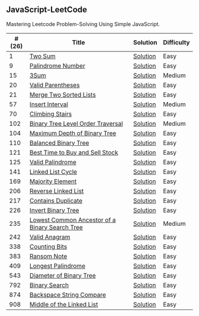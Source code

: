 JavaScript-LeetCode
---
Mastering Leetcode Problem-Solving Using Simple JavaScript.

| #(26) | Title | Solution | Difficulty  |
| ---| ----- | -------- | ---------- | 
| 1 | [Two Sum](https://leetcode.com/problems/two-sum) | [Solution](https://leetcode.js.org/solutions/two-sum) | Easy |
| 9 | [Palindrome Number](https://leetcode.com/problems/palindrome-number) | [Solution](https://leetcode.js.org/solutions/palindrome-number) | Easy |
| 15 | [3Sum](https://leetcode.com/problems/3sum) | [Solution](https://leetcode.js.org/solutions/3sum) | Medium |
| 20 | [Valid Parentheses](https://leetcode.com/problems/valid-parentheses) | [Solution](https://leetcode.js.org/solutions/valid-parentheses) | Easy |
| 21 | [Merge Two Sorted Lists](https://leetcode.com/problems/merge-two-sorted-lists) | [Solution](https://leetcode.js.org/solutions/merge-two-sorted-lists) | Easy |
| 57 | [Insert Interval](https://leetcode.com/problems/insert-interval) | [Solution](https://leetcode.js.org/solutions/insert-interval) | Medium |
| 70 | [Climbing Stairs](https://leetcode.com/problems/climbing-stairs) | [Solution](https://leetcode.js.org/solutions/climbing-stairs) | Easy |
| 102 | [Binary Tree Level Order Traversal](https://leetcode.com/problems/binary-tree-level-order-traversal) | [Solution](https://leetcode.js.org/solutions/binary-tree-level-order-traversal) | Medium |
| 104 | [Maximum Depth of Binary Tree](https://leetcode.com/problems/maximum-depth-of-binary-tree) | [Solution](https://leetcode.js.org/solutions/maximum-depth-of-binary-tree) | Easy |
| 110 | [Balanced Binary Tree](https://leetcode.com/problems/balanced-binary-tree) | [Solution](https://leetcode.js.org/solutions/balanced-binary-tree) | Easy |
| 121 | [Best Time to Buy and Sell Stock](https://leetcode.com/problems/best-time-to-buy-and-sell-stock) | [Solution](https://leetcode.js.org/solutions/best-time-to-buy-and-sell-stock) | Easy |
| 125 | [Valid Palindrome](https://leetcode.com/problems/valid-palindrome) | [Solution](https://leetcode.js.org/solutions/valid-palindrome) | Easy |
| 141 | [Linked List Cycle](https://leetcode.com/problems/linked-list-cycle) | [Solution](https://leetcode.js.org/solutions/linked-list-cycle) | Easy |
| 169 | [Majority Element](https://leetcode.com/problems/majority-element) | [Solution](https://leetcode.js.org/solutions/majority-element) | Easy |
| 206 | [Reverse Linked List](https://leetcode.com/problems/reverse-linked-list) | [Solution](https://leetcode.js.org/solutions/reverse-linked-list) | Easy |
| 217 | [Contains Duplicate](https://leetcode.com/problems/contains-duplicate) | [Solution](https://leetcode.js.org/solutions/contains-duplicate) | Easy |
| 226 | [Invert Binary Tree](https://leetcode.com/problems/invert-binary-tree) | [Solution](https://leetcode.js.org/solutions/invert-binary-tree) | Easy |
| 235 | [Lowest Common Ancestor of a Binary Search Tree](https://leetcode.com/problems/lowest-common-ancestor-of-a-binary-search-tree) | [Solution](https://leetcode.js.org/solutions/lowest-common-ancestor-of-a-binary-search-tree) | Medium |
| 242 | [Valid Anagram](https://leetcode.com/problems/valid-anagram) | [Solution](https://leetcode.js.org/solutions/valid-anagram) | Easy |
| 338 | [Counting Bits](https://leetcode.com/problems/counting-bits) | [Solution](https://leetcode.js.org/solutions/counting-bits) | Easy |
| 383 | [Ransom Note](https://leetcode.com/problems/ransom-note) | [Solution](https://leetcode.js.org/solutions/ransom-note) | Easy |
| 409 | [Longest Palindrome](https://leetcode.com/problems/longest-palindrome) | [Solution](https://leetcode.js.org/solutions/longest-palindrome) | Easy |
| 543 | [Diameter of Binary Tree](https://leetcode.com/problems/diameter-of-binary-tree) | [Solution](https://leetcode.js.org/solutions/diameter-of-binary-tree) | Easy |
| 792 | [Binary Search](https://leetcode.com/problems/binary-search) | [Solution](https://leetcode.js.org/solutions/binary-search) | Easy |
| 874 | [Backspace String Compare](https://leetcode.com/problems/backspace-string-compare) | [Solution](https://leetcode.js.org/solutions/backspace-string-compare) | Easy |
| 908 | [Middle of the Linked List](https://leetcode.com/problems/middle-of-the-linked-list) | [Solution](https://leetcode.js.org/solutions/middle-of-the-linked-list) | Easy |
